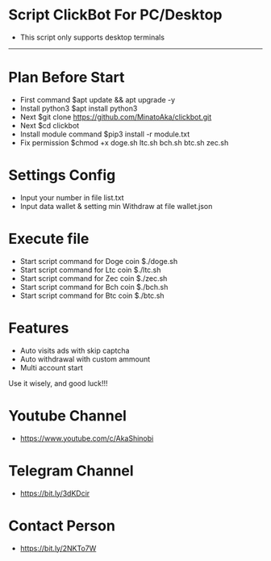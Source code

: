 # Script ClickBot For PC/Desktop
- This script only supports desktop terminals
_______________________________________________________________________
# Plan Before Start
- First command $apt update && apt upgrade -y
- Install python3 $apt install python3 
- Next $git clone https://github.com/MinatoAka/clickbot.git
- Next $cd clickbot
- Install module command $pip3 install -r module.txt
- Fix permission $chmod +x doge.sh ltc.sh bch.sh btc.sh zec.sh 

# Settings Config
- Input your number in file list.txt
- Input data wallet & setting min Withdraw at file wallet.json


# Execute file
- Start script command for Doge coin $./doge.sh
- Start script command for Ltc coin $./ltc.sh
- Start script command for Zec coin $./zec.sh
- Start script command for Bch coin $./bch.sh
- Start script command for Btc coin $./btc.sh


# Features
- Auto visits ads with skip captcha
- Auto withdrawal with custom ammount
- Multi account start


Use it wisely, and good luck!!!

# Youtube Channel
- https://www.youtube.com/c/AkaShinobi

# Telegram Channel
- https://bit.ly/3dKDcir

# Contact Person
- https://bit.ly/2NKTo7W
